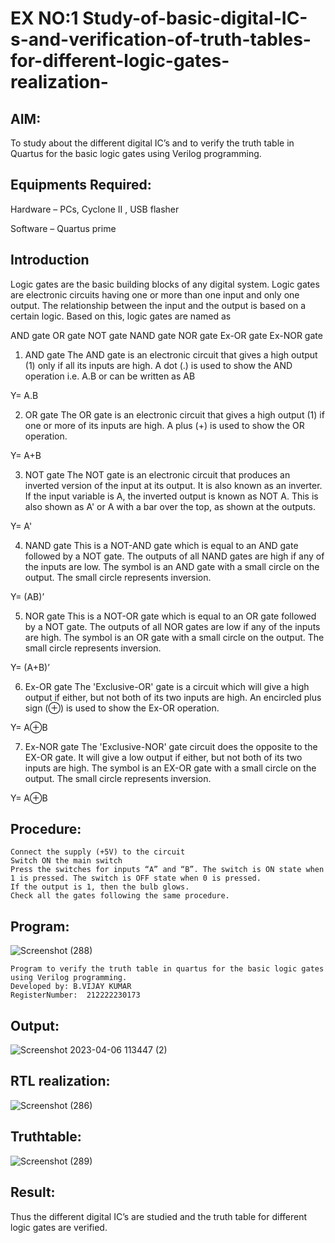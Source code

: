 # EX NO:1 Study-of-basic-digital-IC-s-and-verification-of-truth-tables-for-different-logic-gates-realization-
## AIM:
 
 
To study about the different digital IC’s and to verify the truth table in Quartus for the basic logic gates using Verilog programming.

## Equipments Required:


Hardware – PCs, Cyclone II , USB flasher


Software – Quartus prime


## Introduction


Logic gates are the basic building blocks of any digital system. Logic gates are electronic circuits having one or more than one input and only one output. The relationship between the input and the output is based on a certain logic. Based on this, logic gates are named as

AND gate
OR gate
NOT gate
NAND gate
NOR gate
Ex-OR gate
Ex-NOR gate
1) AND gate
The AND gate is an electronic circuit that gives a high output (1) only if all its inputs are high. A dot (.) is used to show the AND operation i.e. A.B or can be written as AB

Y= A.B

2) OR gate
The OR gate is an electronic circuit that gives a high output (1) if one or more of its inputs are high. A plus (+) is used to show the OR operation.

Y= A+B

3) NOT gate
The NOT gate is an electronic circuit that produces an inverted version of the input at its output. It is also known as an inverter. If the input variable is A, the inverted output is known as NOT A. This is also shown as A' or A with a bar over the top, as shown at the outputs.

Y= A'

4) NAND gate
This is a NOT-AND gate which is equal to an AND gate followed by a NOT gate. The outputs of all NAND gates are high if any of the inputs are low. The symbol is an AND gate with a small circle on the output. The small circle represents inversion.

Y= (AB)’

5) NOR gate
This is a NOT-OR gate which is equal to an OR gate followed by a NOT gate. The outputs of all NOR gates are low if any of the inputs are high. The symbol is an OR gate with a small circle on the output. The small circle represents inversion.

Y= (A+B)’

6) Ex-OR gate
The 'Exclusive-OR' gate is a circuit which will give a high output if either, but not both of its two inputs are high. An encircled plus sign (⊕) is used to show the Ex-OR operation.

Y= A⊕B

7) Ex-NOR gate
The 'Exclusive-NOR' gate circuit does the opposite to the EX-OR gate. It will give a low output if either, but not both of its two inputs are high. The symbol is an EX-OR gate with a small circle on the output. The small circle represents inversion.

Y= A⊕B

## Procedure:
```
Connect the supply (+5V) to the circuit
Switch ON the main switch
Press the switches for inputs “A” and “B”. The switch is ON state when 1 is pressed. The switch is OFF state when 0 is pressed.
If the output is 1, then the bulb glows.
Check all the gates following the same procedure.
```
## Program:
![Screenshot (288)](https://user-images.githubusercontent.com/119657657/230291284-138a1cd0-3013-4a7a-bb2f-58866ca2373f.png)

```
Program to verify the truth table in quartus for the basic logic gates using Verilog programming.
Developed by: B.VIJAY KUMAR
RegisterNumber:  212222230173

```

## Output:

![Screenshot 2023-04-06 113447 (2)](https://user-images.githubusercontent.com/119657657/230292388-4175e867-e427-46fc-b9d6-272cf0b58308.png)

## RTL realization:

![Screenshot (286)](https://user-images.githubusercontent.com/119657657/230291371-f4f922e1-10b7-4008-9a23-263b1f5fdd0f.png)

## Truthtable:

![Screenshot (289)](https://user-images.githubusercontent.com/119657657/230291448-8a6ba735-4def-43aa-94ce-d2598f696d7c.png)


## Result:
Thus the different digital IC’s are studied and the truth table for different logic gates are verified.
